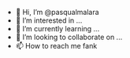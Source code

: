 - 👋 Hi, I’m @pasqualmalara
- 👀 I’m interested in ...
- 🌱 I’m currently learning ...
- 💞️ I’m looking to collaborate on ...
- 📫 How to reach me fank

<!---
pasqualmalara/pasqualmalara is a ✨ special ✨ repository because its `README.md` (this file) appears on your GitHub profile.
You can click the Preview link to take a look at your changes.
--->
